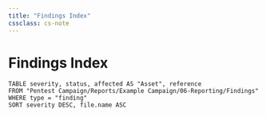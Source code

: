 ```yaml
---
title: "Findings Index"
cssclass: cs-note
---
```


# Findings Index

```dataview
TABLE severity, status, affected AS "Asset", reference
FROM "Pentest Campaign/Reports/Example Campaign/06-Reporting/Findings"
WHERE type = "finding"
SORT severity DESC, file.name ASC
```

